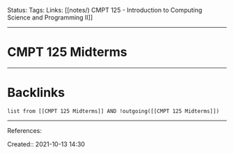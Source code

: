 Status: 
Tags: 
Links: [[notes/) CMPT 125 - Introduction to Computing Science and Programming II]]
___
# CMPT 125 Midterms

___
# Backlinks
```dataview
list from [[CMPT 125 Midterms]] AND !outgoing([[CMPT 125 Midterms]])
```
___
References:

Created:: 2021-10-13 14:30
